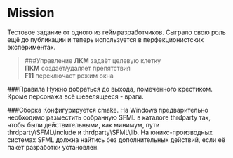 # Mission
Тестовое задание от одного из геймразработчиков. Сыграло свою роль ещё до публикации и теперь используется в перфекционистских экспериментах.

>###Управление
> **ЛКМ** задаёт целевую клетку  
> **ПКМ** создаёт/удаляет препятствия  
> **F11** переключает режим окна  

###Правила
Нужно добраться до выхода, помеченного крестиком. Кроме персонажа всё шевелящееся - враги.

###Сборка
Конфигурируется cmake. На Windows предварительно необходимо разместить собранную SFML в каталоге thrdparty так, чтобы были действительными, как минимум, пути thrdparty\SFML\include и thrdparty\SFML\lib. На юникс-производных системах SFML должна найтись без дополнительных действий, если её пакет разработки установлен.
